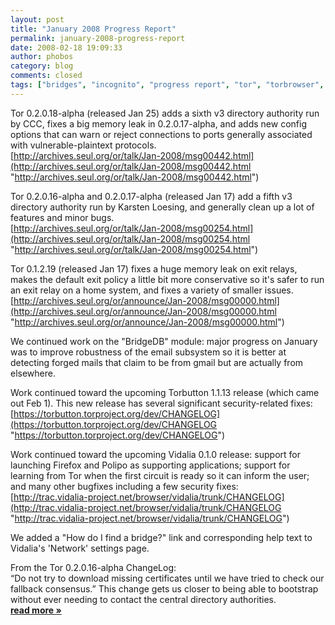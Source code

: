 ```yaml
---
layout: post
title: "January 2008 Progress Report"
permalink: january-2008-progress-report
date: 2008-02-18 19:09:33
author: phobos
category: blog
comments: closed
tags: ["bridges", "incognito", "progress report", "tor", "torbrowser", "torbutton"]
---
```


Tor 0.2.0.18-alpha (released Jan 25) adds a sixth v3 directory authority run by CCC, fixes a big memory leak in 0.2.0.17-alpha, and adds new config options that can warn or reject connections to ports generally associated with vulnerable-plaintext protocols.  
 [http://archives.seul.org/or/talk/Jan-2008/msg00442.html](http://archives.seul.org/or/talk/Jan-2008/msg00442.html "http://archives.seul.org/or/talk/Jan-2008/msg00442.html")

Tor 0.2.0.16-alpha and 0.2.0.17-alpha (released Jan 17) add a fifth v3 directory authority run by Karsten Loesing, and generally clean up a lot of features and minor bugs.  
 [http://archives.seul.org/or/talk/Jan-2008/msg00254.html](http://archives.seul.org/or/talk/Jan-2008/msg00254.html "http://archives.seul.org/or/talk/Jan-2008/msg00254.html")

Tor 0.1.2.19 (released Jan 17) fixes a huge memory leak on exit relays, makes the default exit policy a little bit more conservative so it's safer to run an exit relay on a home system, and fixes a variety of smaller issues.  
 [http://archives.seul.org/or/announce/Jan-2008/msg00000.html](http://archives.seul.org/or/announce/Jan-2008/msg00000.html "http://archives.seul.org/or/announce/Jan-2008/msg00000.html")

We continued work on the "BridgeDB" module: major progress on January was to improve robustness of the email subsystem so it is better at detecting forged mails that claim to be from gmail but are actually from elsewhere.

Work continued toward the upcoming Torbutton 1.1.13 release (which came out Feb 1). This new release has several significant security-related fixes:  
 [https://torbutton.torproject.org/dev/CHANGELOG](https://torbutton.torproject.org/dev/CHANGELOG "https://torbutton.torproject.org/dev/CHANGELOG")

Work continued toward the upcoming Vidalia 0.1.0 release: support for launching Firefox and Polipo as supporting applications; support for learning from Tor when the first circuit is ready so it can inform the user; and many other bugfixes including a few security fixes:  
 [http://trac.vidalia-project.net/browser/vidalia/trunk/CHANGELOG](http://trac.vidalia-project.net/browser/vidalia/trunk/CHANGELOG "http://trac.vidalia-project.net/browser/vidalia/trunk/CHANGELOG")

We added a "How do I find a bridge?" link and corresponding help text to Vidalia's 'Network' settings page.

From the Tor 0.2.0.16-alpha ChangeLog:  
 “Do not try to download missing certificates until we have tried to check our fallback consensus.” This change gets us closer to being able to bootstrap without ever needing to contact the central directory authorities. [**read more »**](https://blog.torproject.org/blog/january-2008-progress-report)

